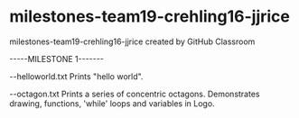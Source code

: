 # milestones-team19-crehling16-jjrice
milestones-team19-crehling16-jjrice created by GitHub Classroom


-----MILESTONE 1-------

--helloworld.txt
  Prints "hello world".

--octagon.txt
  Prints a series of concentric octagons. Demonstrates drawing, functions, 'while' loops and variables in Logo.
